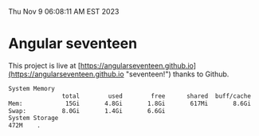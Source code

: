 Thu Nov  9 06:08:11 AM EST 2023

# Angular seventeen


This project is live at [https://angularseventeen.github.io](https://angularseventeen.github.io "seventeen!") thanks to Github.

```bash
System Memory
               total        used        free      shared  buff/cache   available
Mem:            15Gi       4.8Gi       1.8Gi       617Mi       8.6Gi       9.5Gi
Swap:          8.0Gi       1.4Gi       6.6Gi
System Storage
472M	.
